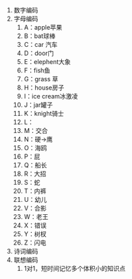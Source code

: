 1. 数字编码
2. 字母编码
	1. A：apple苹果
	2. B：bat球棒
	3. C：car 汽车
	4. D：door门
	5. E：elephent大象
	6. F：fish鱼
	7. G：grass 草
	8. H：house房子
	9. I：ice cream冰激凌
	10. J：jar罐子
	11. K：knight骑士
	12. L：
	13. M：交合
	14. N：硬→鹰
	15. O：海鸥
	16. P：屁
	17. Q：船长
	18. R：大招
	19. S：蛇
	20. T：内裤
	21. U：幼儿
	22. V：合影
	23. W：老王
	24. X：错误
	25. Y：树杈
	26. Z：闪电
3. 诗词编码
4. 联想编码
	1. 1对1，短时间记忆多个体积小的知识点